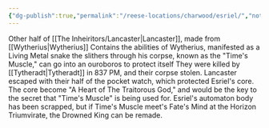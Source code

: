 ```yaml
---
{"dg-publish":true,"permalink":"/reese-locations/charwood/esriel/","noteIcon":""}
---
```


Other half of [[The Inheiritors/Lancaster\|Lancaster]], made from [[Wytherius\|Wytherius]]
Contains the abilities of Wytherius, manifested as a Living Metal snake the slithers through his corpse, known as the "Time's Muscle," can go into an ouroboros to protect itself
They were killed by [[Tytheradt\|Tytheradt]] in 837 PM, and their corpse stolen. Lancaster escaped with their half of the pocket watch, which protected Esriel's core. The core become "A Heart of The Traitorous God," and would be the key to the secret that  "Time's Muscle" is being used for. Esriel's automaton body has been scrapped, but if Time's Muscle meet's Fate's Mind at the Horizon Triumvirate, the Drowned King can be remade.